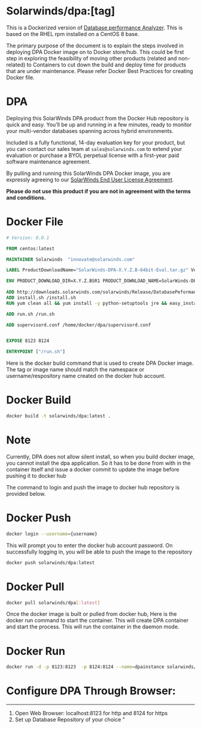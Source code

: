 ﻿Solarwinds/dpa:[tag]
=========

This is a Dockerized version of [Database performance Analyzer](http://www.solarwinds.com/database-performance-monitoring-software).  This is based on the RHEL rpm installed on a CentOS 8 base.

The primary purpose of the document is to explain the steps involved in deploying DPA Docker image on to Docker store/hub. This could be first step in exploring the feasibility of moving other products (related and non-related) to Containers to cut down the build and deploy time for products that are under maintenance. Please refer Docker Best Practices for creating Docker file.

# DPA

Deploying this SolarWinds DPA product from the Docker Hub repository is quick and easy.  You’ll be up and running in a few minutes, ready to monitor your multi-vendor databases spanning across hybrid environments. 

Included is a fully functional, 14-day evaluation key for your product, but you can contact our sales team at `sales@solarwinds.com` to extend your evaluation or purchase a BYOL perpetual license with a first-year paid software maintenance agreement.
 
By pulling and running this SolarWinds DPA Docker image, you are expressly agreeing to our [SolarWinds End User License Agreement](https://www.solarwinds.com/legal/eula).  

**Please do not use this product if you are not in agreement with the terms and conditions.**


# Docker File 
```Dockerfile
# Version: 0.0.1

FROM centos:latest

MAINTAINER Solarwinds  "innovate@solarwinds.com"

LABEL ProductDownloadName="SolarWinds-DPA-X.Y.Z.B-64bit-Eval.tar.gz" Version="X.Y.Z.B" ProductName="DPA"

ENV PRODUCT_DOWNLOAD_DIR=X.Y.Z.BSR1 PRODUCT_DOWNLOAD_NAME=SolarWinds-DPA-X.Y.Z.B-64bit-Eval.tar.gz GZIP_FILE=dpa.tar.gz
   
ADD http://downloads.solarwinds.com/solarwinds/Release/DatabasePeformanceAnalyzer-DPA/$PRODUCT_DOWNLOAD_DIR/$PRODUCT_DOWNLOAD_NAME /$GZIP_FILE
ADD install.sh /install.sh
RUN yum clean all && yum install -y python-setuptools jre && easy_install supervisor  

ADD run.sh /run.sh

ADD supervisord.conf /home/docker/dpa/supervisord.conf


EXPOSE 8123 8124

ENTRYPOINT ["/run.sh"]
```
Here is the docker build command that is used to create DPA Docker image. The tag or image name should match the namespace or username/respository name created on the docker hub account.

# Docker Build 
```sh
docker build -t solarwinds/dpa:latest .
```

# Note

Currently, DPA does not allow silent install, so when you build docker image, you cannot install the dpa application. So it has to be done from with in the container itself and issue a docker commit to update the image before pushing it to docker hub

The command to login and push the image to docker hub repository is provided below.

# Docker Push 
```sh
docker login --username={username}
```
This will prompt you to enter the docker hub account password. On successfully logging in, you will be able to push the image to the repository 

```sh
docker push solarwinds/dpa:latest 
```

# Docker Pull 
```sh
docker pull solarwinds/dpa[:latest]
```
 
Once the docker image is built or pulled from docker hub, Here is the docker run command to start the container. This will create DPA container and start the process. This will run the container in the daemon mode.

# Docker Run 
```sh
docker run -d -p 8123:8123  -p 8124:8124 --name=dpainstance solarwinds/dpa:latest
```


# Configure DPA Through Browser:
----

1. Open Web Browser: localhost:8123 for http and 8124 for https
2. Set up Database Repository of your choice
"


